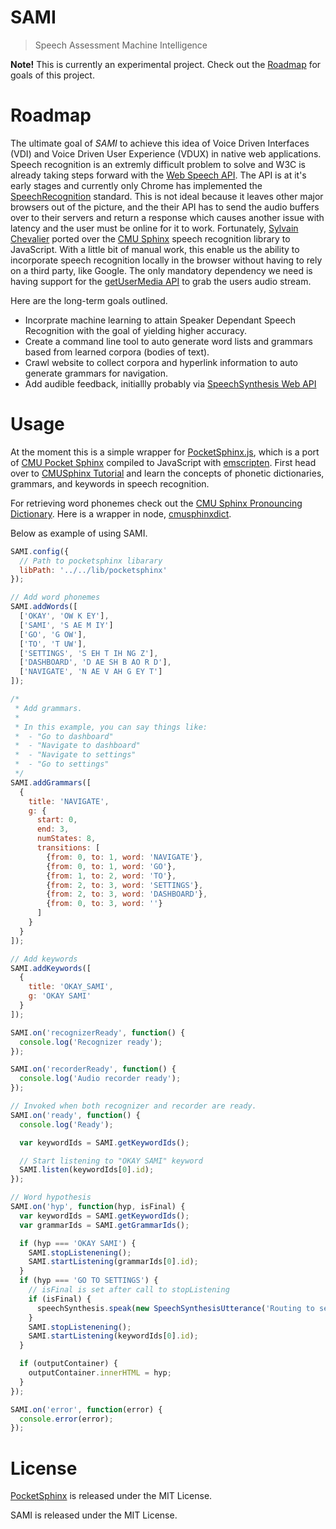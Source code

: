 # SAMI

> Speech Assessment Machine Intelligence

**Note!** This is currently an experimental project. Check out the [Roadmap](#roadmap) for goals of this project.

# Roadmap

The ultimate goal of *SAMI* to achieve this idea of Voice Driven Interfaces (VDI) and Voice Driven User Experience (VDUX) in native web applications. Speech recognition is an extremly difficult problem to solve and W3C is already taking steps forward with the [Web Speech API](https://dvcs.w3.org/hg/speech-api/raw-file/tip/speechapi.html). The API is at it's early stages and currently only Chrome has implemented the [SpeechRecognition](https://developer.mozilla.org/en-US/docs/Web/API/Web_Speech_API) standard. This is not ideal because it leaves other major browsers out of the picture, and the their API has to send the audio buffers over to their servers and return a response which causes another issue with latency and the user must be online for it to work. Fortunately, [Sylvain Chevalier](https://github.com/syl22-00) ported over the [CMU Sphinx](http://cmusphinx.sourceforge.net/) speech recognition library to JavaScript. With a little bit of manual work, this enable us the ability to incorporate speech recognition locally in the browser without having to rely on a third party, like Google. The only mandatory dependency we need is having support for the [getUserMedia API](https://developer.mozilla.org/en-US/docs/Web/API/Navigator/getUserMedia) to grab the users audio stream.

Here are the long-term goals outlined.

- Incorprate machine learning to attain Speaker Dependant Speech Recognition with the goal of yielding higher accuracy.
- Create a command line tool to auto generate word lists and grammars based from learned corpora (bodies of text).
- Crawl website to collect corpora and hyperlink information to auto generate grammars for navigation.
- Add audible feedback, initiallly probably via [SpeechSynthesis Web API](https://developer.mozilla.org/en-US/docs/Web/API/Web_Speech_API)

# Usage

At the moment this is a simple wrapper for [PocketSphinx.js](https://github.com/syl22-00/pocketsphinx.js), which is a port of [CMU Pocket Sphinx](http://cmusphinx.sourceforge.net/) compiled to JavaScript with [emscripten](https://github.com/kripken/emscripten). First head over to [CMUSphinx Tutorial](http://cmusphinx.sourceforge.net/wiki/tutorial) and learn the concepts of phonetic dictionaries, grammars, and keywords in speech recognition.

For retrieving word phonemes check out the [CMU Sphinx Pronouncing Dictionary](http://www.speech.cs.cmu.edu/cgi-bin/cmudict). Here is a wrapper in node, [cmusphinxdict](https://github.com/miguelmota/node-cmusphinxdict).

Below as example of using SAMI.

```javascript
SAMI.config({
  // Path to pocketsphinx libarary
  libPath: '../../lib/pocketsphinx'
});

// Add word phonemes
SAMI.addWords([
  ['OKAY', 'OW K EY'],
  ['SAMI', 'S AE M IY']
  ['GO', 'G OW'],
  ['TO', 'T UW'],
  ['SETTINGS', 'S EH T IH NG Z'],
  ['DASHBOARD', 'D AE SH B AO R D'],
  ['NAVIGATE', 'N AE V AH G EY T']
]);

/*
 * Add grammars.
 *
 * In this example, you can say things like:
 *  - "Go to dashboard"
 *  - "Navigate to dashboard"
 *  - "Navigate to settings"
 *  - "Go to settings"
 */
SAMI.addGrammars([
  {
    title: 'NAVIGATE',
    g: {
      start: 0,
      end: 3,
      numStates: 8,
      transitions: [
        {from: 0, to: 1, word: 'NAVIGATE'},
        {from: 0, to: 1, word: 'GO'},
        {from: 1, to: 2, word: 'TO'},
        {from: 2, to: 3, word: 'SETTINGS'},
        {from: 2, to: 3, word: 'DASHBOARD'},
        {from: 0, to: 3, word: ''}
      ]
    }
  }
]);

// Add keywords
SAMI.addKeywords([
  {
    title: 'OKAY_SAMI',
    g: 'OKAY SAMI'
  }
]);

SAMI.on('recognizerReady', function() {
  console.log('Recognizer ready');
});

SAMI.on('recorderReady', function() {
  console.log('Audio recorder ready');
});

// Invoked when both recognizer and recorder are ready.
SAMI.on('ready', function() {
  console.log('Ready');

  var keywordIds = SAMI.getKeywordIds();

  // Start listening to "OKAY SAMI" keyword
  SAMI.listen(keywordIds[0].id);
});

// Word hypothesis
SAMI.on('hyp', function(hyp, isFinal) {
  var keywordIds = SAMI.getKeywordIds();
  var grammarIds = SAMI.getGrammarIds();

  if (hyp === 'OKAY SAMI') {
    SAMI.stopListenening();
    SAMI.startListening(grammarIds[0].id);
  }
  if (hyp === 'GO TO SETTINGS') {
    // isFinal is set after call to stopListening
    if (isFinal) {
      speechSynthesis.speak(new SpeechSynthesisUtterance('Routing to settings.'));
    }
    SAMI.stopListenening();
    SAMI.startListening(keywordIds[0].id);
  }

  if (outputContainer) {
    outputContainer.innerHTML = hyp;
  }
});

SAMI.on('error', function(error) {
  console.error(error);
});
```

# License

[PocketSphinx](https://github.com/syl22-00/pocketsphinx.js) is released under the MIT License.

SAMI is released under the MIT License.
